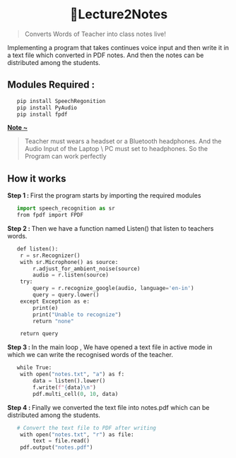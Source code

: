 <h1 align="center">📒Lecture2Notes</h1>

> Converts Words of Teacher into class notes live!
<p> Implementing a program that takes continues voice input and then write it in a text file which converted in
PDF notes. And then the notes can be distributed among the students.</p>

<h2> Modules Required : </h2>


  ```sh
     pip install SpeechRegonition
     pip install PyAudio
     pip install fpdf
 ```

<p><b><a href="#">Note ~ </a></b>

> Teacher must wears a headset or a Bluetooth headphones. And the Audio Input of the Laptop \ PC must set to headphones. So the Program can work perfectly</p>

<h2> How it works </h2>

<p><b>Step 1 : </b> First the program starts by importing the required modules</p>

  ```py
     import speech_recognition as sr
     from fpdf import FPDF
 ```


<p><b>Step 2 : </b>Then we have a function named Listen() that listen to teachers words. </p>

  ```py
     def listen(): 
     r = sr.Recognizer() 
     with sr.Microphone() as source: 
         r.adjust_for_ambient_noise(source) 
         audio = r.listen(source) 
     try: 
         query = r.recognize_google(audio, language='en-in') 
         query = query.lower() 
     except Exception as e: 
         print(e) 
         print("Unable to recognize") 
         return "none" 
  
     return query
 ```


<p><b>Step 3 : </b>In the main loop , We have opened a text file in active mode in which we can write the recognised words of the teacher. </p>

  ```py
     while True: 
     with open("notes.txt", "a") as f: 
         data = listen().lower() 
         f.write(f"{data}\n") 
         pdf.multi_cell(0, 10, data)
 ```



<p><b>Step 4 : </b>Finally we converted the text file into notes.pdf which can be distributed among the students. </p>

  ```py
     # Convert the text file to PDF after writing 
     with open("notes.txt", "r") as file: 
         text = file.read() 
     pdf.output("notes.pdf")
 ```



